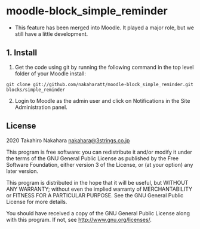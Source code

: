 # moodle-block_simple_reminder

* This feature has been merged into Moodle. It played a major role, but we still have a little development.

## 1. Install

1) Get the code using git by running the following command in the top level folder of your Moodle install:

`git clone git://github.com/nakaharatt/moodle-block_simple_reminder.git blocks/simple_reminder`

2) Login to Moodle as the admin user and click on Notifications in the Site Administration panel.

## License ##

2020 Takahiro Nakahara <nakahara@3strings.co.jp>

This program is free software: you can redistribute it and/or modify it under
the terms of the GNU General Public License as published by the Free Software
Foundation, either version 3 of the License, or (at your option) any later
version.

This program is distributed in the hope that it will be useful, but WITHOUT ANY
WARRANTY; without even the implied warranty of MERCHANTABILITY or FITNESS FOR A
PARTICULAR PURPOSE.  See the GNU General Public License for more details.

You should have received a copy of the GNU General Public License along with
this program.  If not, see <http://www.gnu.org/licenses/>.
